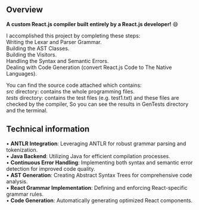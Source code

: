 ## Overview
**A custom React.js compiler built entirely by a React.js developer!** 😄 <br/>

I accomplished this project by completing these steps: <br/>
Writing  the Lexar and Parser Grammar. <br/>
Building the AST Classes. <br/>
Building the Visitors. <br/>
Handling the Syntax and Semantic Errors. <br/>
Dealing with Code Generation (convert React.js Code to The Native Languages). <br/>

You can find the source code attached which contains: <br/>
  *src* directory: contains the whole programming files. <br/>
  *tests* directory: contains the test files (e.g. test1.txt) and these files are checked by the compiler, So you can see the results in GenTests directory and the terminal. <br/>

## Technical information
• **ANTLR Integration**: Leveraging ANTLR for robust grammar parsing and tokenization. <br/>
• **Java Backend**: Utilizing Java for efficient compilation processes. <br/>
• **Continuous Error Handling**: Implementing both syntax and semantic error detection for improved code quality. <br/>
• **AST Generation**: Creating Abstract Syntax Trees for comprehensive code analysis. <br/>
 • **React Grammar Implementation**: Defining and enforcing React-specific grammar rules. <br/>
 • **Code Generation**: Automatically generating optimized React components. <br/>
